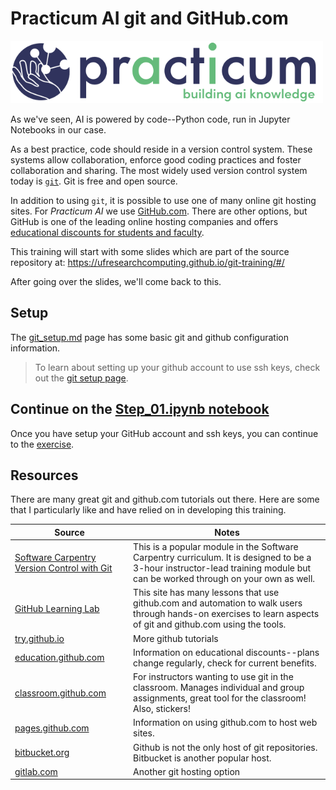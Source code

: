 # Practicum AI git and GitHub.com

[![Practicum AI Logo image](https://github.com/PracticumAI/practicumai.github.io/blob/main/images/logo/PracticumAI_logo_500x100.png?raw=true)](https://practicumai.org/)

As we've seen, AI is powered by code--Python code, run in Jupyter Notebooks in our case.

As a best practice, code should reside in a version control system. These systems allow collaboration, enforce good coding practices and foster collaboration and sharing. The most widely used version control system today is [`git`](http://git-scm.com/). Git is free and open source.

In addition to using `git`, it is possible to use one of many online git hosting sites. For *Practicum AI* we use [GitHub.com](https://github.com/). There are other options, but GitHub is one of the leading online hosting companies and offers [educational discounts for students and faculty](https://education.github.com/).

This training will start with some slides which are part of the source repository at: <https://ufresearchcomputing.github.io/git-training/#/>

After going over the slides, we'll come back to this.

## Setup

The [git_setup.md](git_setup.md) page has some basic git and github configuration information.

> To learn about setting up your github account to use ssh keys, check out the [git setup page](git_setup.md).


## Continue on the [Step_01.ipynb notebook](Step_01.ipynb)

Once you have setup your GitHub account and ssh keys, you can continue to the [exercise](Step_01.ipynb).

## Resources

There are many great git and github.com tutorials out there. Here are some that I particularly like and have relied on in developing this training.

Source | Notes
-------|------
[Software Carpentry Version Control with Git](http://swcarpentry.github.io/git-novice/) | This is a popular module in the Software Carpentry curriculum. It is designed to be a 3-hour instructor-lead training module but can be worked through on your own as well.
[GitHub Learning Lab](https://lab.github.com/) | This site has many lessons that use github.com and automation to walk users through hands-on exercises to learn aspects of git and github.com using the tools.
[try.github.io](https://try.github.io/) | More github tutorials
[education.github.com](https://education.github.com/)| Information on educational discounts--plans change regularly, check for current benefits.
[classroom.github.com](https://classroom.github.com/)| For instructors wanting to use git in the classroom. Manages individual and group assignments, great tool for the classroom! Also, stickers!
[pages.github.com](https://pages.github.com/)| Information on using github.com to host web sites.
[bitbucket.org](https://bitbucket.org/product)| Github is not the only host of git repositories. Bitbucket is another popular host.
[gitlab.com](https://about.gitlab.com/)| Another git hosting option
